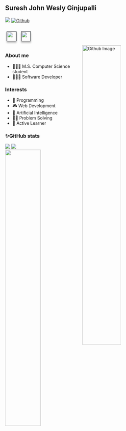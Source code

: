 ## Suresh John Wesly Ginjupalli
![](https://visitor-badge.laobi.icu/badge?page_id=SureshJohnWesly99.SureshJohnWesly99)
[![Github](https://img.shields.io/github/followers/SureshJohnWesly99?label=Follow&style=social)](https://github.com/SureshJohnWesly99)<br>

<div>
<a href="https://www.linkedin.com/in/suresh-john-wesly-578382168/"><img height="30" src="https://img.shields.io/badge/linkedin-24292F?logo=linkedin&style=for-the-badge&logoColor=0A66C2" style="margin: 10pt 4pt; box-shadow: 0 5px 5px rgba(0, 0, 0, 0.25); border-style:solid; border-color: #24292F; border-width: 1px;" ></a>
<a href="https://www.instagram.com/mr.__.8055/"><img height="30" src="https://img.shields.io/badge/instagram-24292F?logo=instagram&style=for-the-badge&logoColor=E4405F" style="margin: 10pt 4pt; box-shadow: 0 5px 5px rgba(0, 0, 0, 0.25); border-style:solid; border-color: #24292F; border-width: 1px;" ></a>
</div>
<img width="50%" align="right" alt="Github Image" src="https://raw.githubusercontent.com/onimur/.github/master/.resources/git-header.svg" />

### About me
- 👨🏻‍🎓 M.S. Computer Science student 
- 👨🏻‍💻 Software Developer


### Interests
- 📱 Programming
- 🎮 Web Development
- 🧠 Artificial Intelligence
- 👨‍💻 Problem Solving
- 🌱 Active Learner
  
<!--### Languages and tools-->

### ✨GitHub stats
<img src="https://github-readme-stats.vercel.app/api?username=SureshJohnWesly99&count_private=true&show_icons=true&title_color=2b7a78&text_color=17252a&icon_color=3aafa9&hide_border=true&bg_color=def2f1&hide_title=false&card_width=500">
<img src="https://github-readme-stats.vercel.app/api/top-langs/?username=SureshJohnWesly99&langs_count=8&title_color=2b7a78&text_color=17252a&icon_color=3aafa9&hide_border=true&bg_color=def2f1&hide_title=false&card_width=495">
<img width="48%" src="https://github-readme-streak-stats.herokuapp.com/?user=SureshJohnWesly99&count_private=true&show_icons=true&title_color=2b7a78&text_color=17252a&icon_color=3aafa9&hide_border=true&bg_color=def2f1&hide_title=false&card_width=500" />

